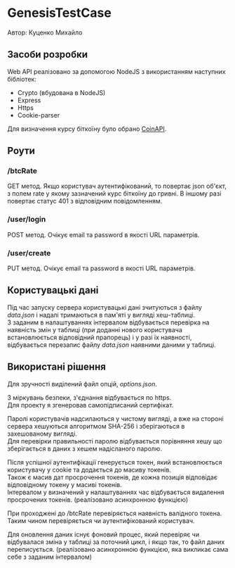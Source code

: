 # GenesisTestCase
Автор: Куценко Михайло

## Засоби розробки
Web API реалізовано за допомогою NodeJS з використанням наступних бібліотек:
 - Crypto (вбудована в NodeJS)
 - Express
 - Https
 - Cookie-parser

Для визначення курсу біткоїну було обрано [CoinAPI](https://www.coinapi.io/).

## Роути
### /btcRate
GET метод. Якщо користувач аутентифікований, то повертає json об'єкт, з полем rate у якому зазначений курс біткоїну до гривні. В іншому разі повертає статус 401 з відповідним повідомленням. 
### /user/login
POST метод. Очікує email та password в якості URL параметрів.
### /user/create
PUT метод. Очікує email та password в якості URL параметрів.

## Користувацькі дані
Під час запуску сервера користувацькі дані зчитуються з файлу *data.json* і надалі тримаються в пам'яті у вигляді хеш-таблиці.<br/>
З заданим в налаштуваннях інтервалом відбувається перевірка на наявність змін у таблиці (при доданні нового користувача встановлюється відповідний прапорець)
і у разі їх наявності, відбувається перезапис файлу *data.json* наявними даними у таблиці.

## Використані рішення
Для зручності виділений файл опцій, *options.json*.<br/>

З міркувань безпеки, з'єднання відбувається по https.<br/>
Для проекту я згенеровав самопідписаний сертифікат.<br/>

Паролі користувачів надсилаються у чистому вигляді, а вже на стороні сервера хешуються алгоритмом SHA-256 і зберігаються в захешованому вигляді.<br/>
Для перевірки правильності паролю відбувається порівняння хешу що зберігається в даних з хешем надісланого паролю.<br/>

Після успішної аутентифікації генерується токен, який встановлюється користувачу у cookie та додається до масиву токенів.<br/>
Також є масив дат просрочення токенів, де кожна позиція відповідає відповідному токену у масиві токенів.<br/>
Інтервалом у визначений у налаштуваннях час відбувається видалення просрочених токенів.
(реалізовано асинхронною функцією)<br/>

При проходжені до /btcRate перевіряється наявність валідного токена. Таким чином перевіряється чи аутентифікований користувач.<br/>

Для оновлення даних існує фоновий процес, який перевіряє чи відбувалася зміна у таблиці за поточний цикл, і якщо так, то файл даних переписується. 
(реалізовано асинхронною функцією, яка викликає сама себе з заданим інтервалом)
